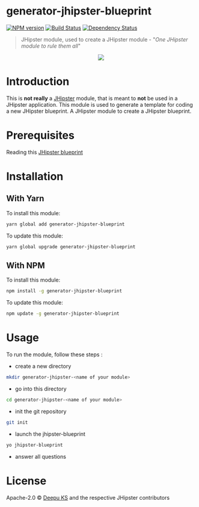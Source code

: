 # generator-jhipster-blueprint
[![NPM version][npm-image]][npm-url] [![Build Status][travis-image]][travis-url] [![Dependency Status][daviddm-image]][daviddm-url]
> JHipster module, used to create a JHipster module - "*One JHipster module to rule them all*"

<div align="center">
    <a href="http://jhipster.github.io">
        <img src="https://github.com/jhipster/generator-jhipster-blueprint/raw/master/images/logo-jhipster.png">
    </a>
</div>

# Introduction

This is **not really** a [JHipster](http://jhipster.github.io/) module, that is meant to **not** be used in a JHipster application. This module is used to generate a template for coding a new JHipster blueprint. A JHipster module to create a JHipster blueprint.

# Prerequisites

Reading this [JHipster blueprint](https://jhipster.github.io/modules/creating_a_blueprint.html)

# Installation

## With Yarn

To install this module:

```bash
yarn global add generator-jhipster-blueprint
```

To update this module:

```bash
yarn global upgrade generator-jhipster-blueprint
```

## With NPM

To install this module:

```bash
npm install -g generator-jhipster-blueprint
```

To update this module:

```bash
npm update -g generator-jhipster-blueprint
```

# Usage

To run the module, follow these steps :

- create a new directory

```bash
mkdir generator-jhipster-<name of your module>
```

- go into this directory

```bash
cd generator-jhipster-<name of your module>
```

- init the git repository

```bash
git init
```

- launch the jhipster-blueprint

```bash
yo jhipster-blueprint
```

- answer all questions

# License

Apache-2.0 © [Deepu KS](https://twitter.com/deepu105) and the respective JHipster contributors

[npm-image]: https://img.shields.io/npm/v/generator-jhipster-blueprint.svg
[npm-url]: https://npmjs.org/package/generator-jhipster-blueprint
[travis-image]: https://travis-ci.org/jhipster/generator-jhipster-blueprint.svg?branch=master
[travis-url]: https://travis-ci.org/jhipster/generator-jhipster-blueprint
[daviddm-image]: https://david-dm.org/jhipster/generator-jhipster-blueprint.svg?theme=shields.io
[daviddm-url]: https://david-dm.org/jhipster/generator-jhipster-blueprint
